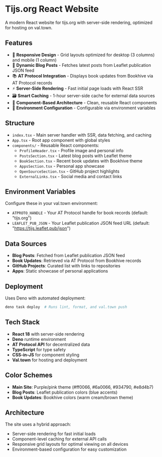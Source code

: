 # Tijs.org React Website

A modern React website for tijs.org with server-side rendering, optimized for
hosting on val.town.

## Features

- 📱 **Responsive Design** - Grid layouts optimized for desktop (3 columns) and
  mobile (1 column)
- 📝 **Dynamic Blog Posts** - Fetches latest posts from Leaflet publication JSON
  feed
- 📚 **AT Protocol Integration** - Displays book updates from Bookhive via AT
  Protocol records
- ⚡ **Server-Side Rendering** - Fast initial page loads with React SSR
- 🗃️ **Smart Caching** - 1-hour server-side cache for external data sources
- 🎨 **Component-Based Architecture** - Clean, reusable React components
- 🔧 **Environment Configuration** - Configurable via environment variables

## Structure

- `index.tsx` - Main server handler with SSR, data fetching, and caching
- `App.tsx` - Root app component with global styles
- `components/` - Reusable React components:
  - `ProfileHeader.tsx` - Profile image and personal info
  - `PostsSection.tsx` - Latest blog posts with Leaflet theme
  - `BookSection.tsx` - Recent book updates with Bookhive theme
  - `AppsSection.tsx` - Personal app showcase
  - `OpenSourceSection.tsx` - GitHub project highlights
  - `ExternalLinks.tsx` - Social media and contact links

## Environment Variables

Configure these in your val.town environment:

- `ATPROTO_HANDLE` - Your AT Protocol handle for book records (default:
  "tijs.org")
- `LEAFLET_PUB_JSON` - Your Leaflet publication JSON feed URL (default:
  "https://tijs.leaflet.pub/json")

## Data Sources

- **Blog Posts**: Fetched from Leaflet publication JSON feed
- **Book Updates**: Retrieved via AT Protocol from Bookhive records
- **GitHub Projects**: Curated list with links to repositories
- **Apps**: Static showcase of personal applications

## Deployment

Uses Deno with automated deployment:

```bash
deno task deploy  # Runs lint, format, and val.town push
```

## Tech Stack

- **React 18** with server-side rendering
- **Deno** runtime environment
- **AT Protocol API** for decentralized data
- **TypeScript** for type safety
- **CSS-in-JS** for component styling
- **Val.town** for hosting and deployment

## Color Schemes

- **Main Site**: Purple/pink theme (#ff0066, #6a0066, #934790, #e8d4b7)
- **Blog Posts**: Leaflet publication colors (blue accents)
- **Book Updates**: Bookhive colors (warm cream/brown theme)

## Architecture

The site uses a hybrid approach:

- Server-side rendering for fast initial loads
- Component-level caching for external API calls
- Responsive grid layouts for optimal viewing on all devices
- Environment-based configuration for easy customization
